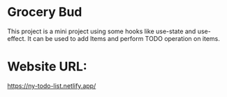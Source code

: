 # Grocery Bud
This project is a mini project using some hooks like use-state and use-effect.
It can be used to add Items and perform TODO operation on items.
# Website URL:
https://ny-todo-list.netlify.app/